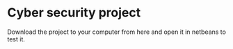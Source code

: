 # Cyber security project

Download the project to your computer from here and open it in netbeans to test it.
